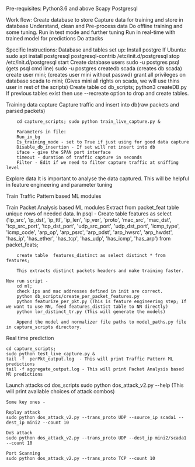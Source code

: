 Pre-requisites:
Python3.6 and above
Scapy
Postgresql

Work flow:
Create database to store
Capture data for training and store in database
Understand, clean and Pre-process data
Do offline training and some tuning.
Run in test mode and further tuning
Run in real-time with trained model for predictions
Do attacks

Specific Instructions:
Database and tables set up:
    Install postgre
        If Ubuntu:
		    sudo apt install postgresql postgresql-contrib
            /etc/init.d/postgresql stop
            /etc/init.d/postgresql start
    Create database users
        sudo -u postgres psql (gets psql cmd line)
        sudo -u postgres createdb scada (creates db scada)
        create user mini; (creates user mini without passwd)
        grant all privileges on database scada to mini; (Gives mini all rights on scada, we will use thins user in rest of the scripts)
    Create table
        cd db_scripts; python3 createDB.py
        If previous tables exist then use --recreate option to drop and create tables.

Training data capture
    Capture traffic and insert into db(raw packets and parsed packets)

        cd capture_scripts; sudo python train_live_capture.py &

        Parameters in file:
        Run_in_bg
        Is_training_mode - set to True if just using for good data capture
        Disable_db_insertion - If set will not insert into db
        iface - give the SPAN port interface
        timeout - duration of traffic capture in seconds
        Filter - Edit if we need to filter capture traffic at sniffing level

Explore data
        It is important to analyse the data captured. This will be helpful in feature engineering and parameter tuning

Train Traffic Pattern based ML modules

Train Packet Analysis based ML modules
    Extract from packet_feat table unique rows of needed data.
        In psql -
        Create table features as select ('ip_src', 'ip_dst', 'ip_ttl', 'ip_len', 'ip_ver', 'proto', 'mac_src', 'mac_dst',  'tcp_src_port', 'tcp_dst_port', 'udp_src_port', 'udp_dst_port', 'icmp_type', 'icmp_code', 'arp_op', 'arp_psrc', 'arp_pdst', 'arp_hwsrc', 'arp_hwdst', 'has_ip', 'has_ether', 'has_tcp', 'has_udp', 'has_icmp', 'has_arp') from packet_feats;
        

        create table  features_distinct as select distinct * from features;

        This extracts distinct packets headers and make training faster.

    Now run script -
        cd ml;
        check ips and mac addresses defined in init are correct.
        python db_scripts/create_per_packet_features.py
        python featurize_per_pkt.py (This is feature engineering step; If we want to use NN, feed features_distict table to NN directly)
        python lor_distinct_tr.py (This will generate the models)

        Append the model and normalizer file paths to model_paths.py file in capture_scripts directory.

Real time prediction

	cd capture_scripts;
	sudo python test_live_capture.py &
	tail -f  perPkt_output.log  - This will print Traffic Pattern ML predictions
	tail -f aggregate_output.log - This will print Packet Analysis based Ml predictions

Launch attacks
    cd dos_scripts
    sudo python dos_attack_v2.py --help (This will print available choices of attack combos)

    Some key ones -

    Replay attack
    sudo python dos_attack_v2.py --trans_proto UDP --source_ip scada1 --dest_ip mini2 --count 10

    DoS attack
    sudo python dos_attack_v2.py --trans_proto UDP --dest_ip mini2/scada1 --count 10

    Port Scanning
    sudo python dos_attack_v2.py --trans_proto TCP --count 10





